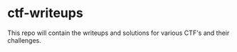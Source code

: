 # ctf-writeups
This repo will contain the writeups and solutions for various CTF's and their challenges.
